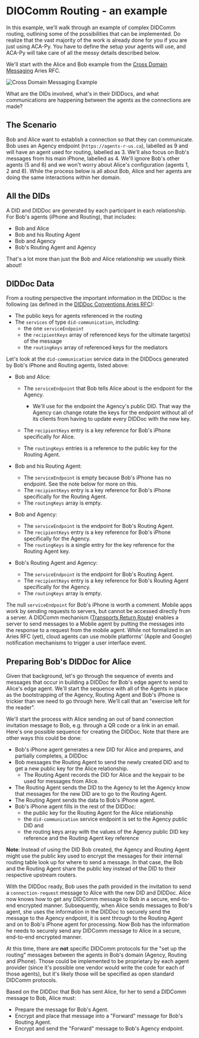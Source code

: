 # DIOComm Routing - an example

In this example, we'll walk through an example of complex DIDComm routing, outlining some of the possibilities that can be implemented. Do realize that
the vast majority of the work is already done for you if you are just using ACA-Py. You have to define the setup your agents will use, and ACA-Py will take care of all the messy details described below.

We'll start with the Alice and Bob example from the [Cross Domain Messaging](https://github.com/decentralized-identity/aries-rfcs/tree/main/concepts/0094-cross-domain-messaging) Aries RFC.

![Cross Domain Messaging Example](https://raw.githubusercontent.com/hyperledger/aries-rfcs/main/concepts/0094-cross-domain-messaging/domains.jpg "Cross Domain Messaging Example")

What are the DIDs involved, what's in their DIDDocs, and what communications are happening between the agents as the connections are made?

## The Scenario

Bob and Alice want to establish a connection so that they can communicate. Bob uses an Agency endpoint (`https://agents-r-us.ca`), labelled as 9 and will have an agent used for routing, labelled as 3. We'll also focus on Bob's messages from his main iPhone, labelled as 4.  We'll ignore Bob's other agents (5 and 6) and we won't worry about Alice's configuration (agents 1, 2 and 8). While the process below is all about Bob, Alice and her agents are doing the same interactions within her domain.

## All the DIDs

A DID and DIDDoc are generated by each participant in each relationship. For Bob's agents (iPhone and Routing), that includes:

- Bob and Alice
- Bob and his Routing Agent
- Bob and Agency
- Bob's Routing Agent and Agency

That's a lot more than just the Bob and Alice relationship we usually think about!

## DIDDoc Data

From a routing perspective the important information in the DIDDoc is the following (as defined in the [DIDDoc Conventions Aries RFC](https://github.com/decentralized-identity/aries-rfcs/tree/main/features/0067-didcomm-diddoc-conventions/README.md)):

- The public keys for agents referenced in the routing
- The `services` of type `did-communication`, including:
  - the one `serviceEndpoint`
  - the `recipientKeys` array of referenced keys for the ultimate target(s) of the message
  - the `routingKeys` array of referenced keys for the mediators

Let's look at the `did-communication` service data in the DIDDocs generated by Bob's iPhone and Routing agents, listed above:

- Bob and Alice:
  - The `serviceEndpoint` that Bob tells Alice about is the endpoint for the Agency.

    - We'll use for the endpoint the Agency's public DID. That way the Agency can change rotate the keys for the endpoint without all of its clients from having to update every DIDDoc with the new key.

  - The `recipientKeys` entry is a key reference for Bob's iPhone specifically for Alice.
  - The `routingKeys` entries is a reference to the public key for the Routing Agent.

- Bob and his Routing Agent:
  - The `serviceEndpoint` is empty because Bob's iPhone has no endpoint. See the note below for more on this.
  - The `recipientKeys` entry is a key reference for Bob's iPhone specifically for the Routing Agent.
  - The `routingKeys` array is empty.

- Bob and Agency:
  - The `serviceEndpoint` is the endpoint for Bob's Routing Agent.
  - The `recipientKeys` entry is a key reference for Bob's iPhone specifically for the Agency.
  - The `routingKeys` is a single entry for the key reference for the Routing Agent key.

- Bob's Routing Agent and Agency:
  - The `serviceEndpoint` is the endpoint for Bob's Routing Agent.
  - The `recipientKeys` entry is a key reference for Bob's Routing Agent specifically for the Agency.
  - The `routingKeys` array is empty.

The null `serviceEndpoint` for Bob's iPhone is worth a comment. Mobile apps work by sending requests to servers, but cannot be accessed directly from a server. A DIDComm mechanism ([Transports Return Route](https://github.com/decentralized-identity/aries-rfcs/tree/main/features/0092-transport-return-route)) enables a server to send messages to a Mobile agent by putting the messages into the response to a request from the mobile agent. While not formalized in an Aries RFC (yet), cloud agents can use mobile platforms' (Apple and Google) notification mechanisms to trigger a user interface event.

## Preparing Bob's DIDDoc for Alice

Given that background, let's go through the sequence of events and messages that occur in building a DIDDoc for Bob's edge agent to send to Alice's edge agent. We'll start the sequence with all of the Agents in place as the bootstrapping of the Agency, Routing Agent and Bob's iPhone is trickier than we need to go through here. We'll call that an "exercise left for the reader".

We'll start the process with Alice sending an out of band connection invitation message to Bob, e.g. through a QR code or a link in an email. Here's one possible sequence for creating the DIDDoc. Note that there are other ways this could be done:

- Bob's iPhone agent generates a new DID for Alice and prepares, and partially completes, a DIDDoc
- Bob messages the Routing Agent to send the newly created DID and to get a new public key for the Alice relationship.
  - The Routing Agent records the DID for Alice and the keypair to be used for messages from Alice.
- The Routing Agent sends the DID to the Agency to let the Agency know that messages for the new DID are to go to the Routing Agent.
- The Routing Agent sends the data to Bob's iPhone agent.
- Bob's iPhone agent fills in the rest of the DIDDoc:
  - the public key for the Routing Agent for the Alice relationship
  - the `did-communication` service endpoint is set to the Agency public DID and
  - the routing keys array with the values of the Agency public DID key reference and the Routing Agent key reference

**Note**: Instead of using the DID Bob created, the Agency and Routing Agent might use the public key used to encrypt the messages for their internal routing table look up for where to send a message. In that case, the Bob and the Routing Agent share the public key instead of the DID to their respective upstream routers.

With the DIDDoc ready, Bob uses the path provided in the invitation to send a `connection-request` message to Alice with the new DID and DIDDoc. Alice now knows how to get any DIDComm message to Bob in a secure, end-to-end encrypted manner. Subsequently, when Alice sends messages to Bob's agent, she uses the information in the DIDDoc to securely send the message to the Agency endpoint, it is sent through to the Routing Agent and on to Bob's iPhone agent for processing. Now Bob has the information he needs to securely send any DIDComm message to Alice in a secure, end-to-end encrypted manner.

At this time, there are **not** specific DIDComm protocols for the "set up the routing" messages between the agents in Bob's domain (Agency, Routing and iPhone). Those could be implemented to be proprietary by each agent provider (since it's possible one vendor would write the code for each of those agents), but it's likely those will be specified as open standard DIDComm protocols.

Based on the DIDDoc that Bob has sent Alice, for her to send a DIDComm message to Bob, Alice must:

- Prepare the message for Bob's Agent.
- Encrypt and place that message into a "Forward" message for Bob's Routing Agent.
- Encrypt and send the "Forward" message to Bob's Agency endpoint.
